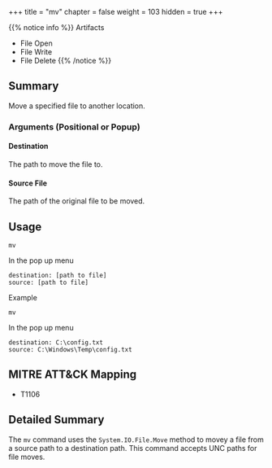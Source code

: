 +++
title = "mv"
chapter = false
weight = 103
hidden = true
+++

{{% notice info %}}
Artifacts
- File Open
- File Write
- File Delete
{{% /notice %}}

## Summary
Move a specified file to another location.

### Arguments (Positional or Popup)
#### Destination
The path to move the file to.

#### Source File
The path of the original file to be moved.

## Usage
```
mv
```
In the pop up menu
```
destination: [path to file]
source: [path to file]
```
Example
```
mv
```
In the pop up menu
```
destination: C:\config.txt
source: C:\Windows\Temp\config.txt
```

## MITRE ATT&CK Mapping

- T1106

## Detailed Summary
The `mv` command uses the `System.IO.File.Move` method to movey a file from a source path to a destination path. This command accepts UNC paths for file moves.